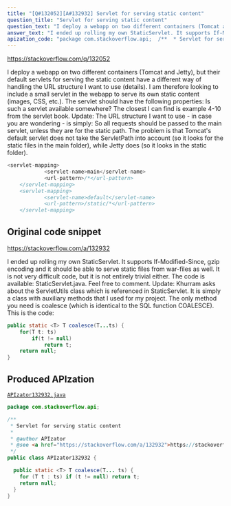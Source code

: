 ```yaml
---
title: "[Q#132052][A#132932] Servlet for serving static content"
question_title: "Servlet for serving static content"
question_text: "I deploy a webapp on two different containers (Tomcat and Jetty), but their default servlets for serving the static content have a different way of handling the URL structure I want to use (details). I am therefore looking to include a small servlet in the webapp to serve its own static content (images, CSS, etc.). The servlet should have the following properties: Is such a servlet available somewhere? The closest I can find is example 4-10 from the servlet book. Update: The URL structure I want to use - in case you are wondering - is simply: So all requests should be passed to the main servlet, unless they are for the static path. The problem is that Tomcat's default servlet does not take the ServletPath into account (so it looks for the static files in the main folder), while Jetty does (so it looks in the static folder)."
answer_text: "I ended up rolling my own StaticServlet. It supports If-Modified-Since, gzip encoding and it should be able to serve static files from war-files as well. It is not very difficult code, but it is not entirely trivial either. The code is available: StaticServlet.java. Feel free to comment. Update: Khurram asks about the ServletUtils class which is referenced in StaticServlet. It is simply a class with auxiliary methods that I used for my project. The only method you need is coalesce (which is identical to the SQL function COALESCE). This is the code:"
apization_code: "package com.stackoverflow.api;  /**  * Servlet for serving static content  *  * @author APIzator  * @see <a href=\"https://stackoverflow.com/a/132932\">https://stackoverflow.com/a/132932</a>  */ public class APIzator132932 {    public static <T> T coalesce(T... ts) {     for (T t : ts) if (t != null) return t;     return null;   } }"
---
```


https://stackoverflow.com/q/132052

I deploy a webapp on two different containers (Tomcat and Jetty), but their default servlets for serving the static content have a different way of handling the URL structure I want to use (details).
I am therefore looking to include a small servlet in the webapp to serve its own static content (images, CSS, etc.). The servlet should have the following properties:
Is such a servlet available somewhere? The closest I can find is example 4-10 from the servlet book.
Update: The URL structure I want to use - in case you are wondering - is simply:
So all requests should be passed to the main servlet, unless they are for the static path. The problem is that Tomcat&#x27;s default servlet does not take the ServletPath into account (so it looks for the static files in the main folder), while Jetty does (so it looks in the static folder).


```java
<servlet-mapping>
            <servlet-name>main</servlet-name>
            <url-pattern>/*</url-pattern>
    </servlet-mapping>
    <servlet-mapping>
            <servlet-name>default</servlet-name>
            <url-pattern>/static/*</url-pattern>
    </servlet-mapping>
```


## Original code snippet

https://stackoverflow.com/a/132932

I ended up rolling my own StaticServlet. It supports If-Modified-Since, gzip encoding and it should be able to serve static files from war-files as well. It is not very difficult code, but it is not entirely trivial either.
The code is available: StaticServlet.java. Feel free to comment.
Update: Khurram asks about the ServletUtils class which is referenced in StaticServlet. It is simply a class with auxiliary methods that I used for my project. The only method you need is coalesce (which is identical to the SQL function COALESCE). This is the code:

```java
public static <T> T coalesce(T...ts) {
    for(T t: ts)
        if(t != null)
            return t;
    return null;
}
```

## Produced APIzation

[`APIzator132932.java`](https://github.com/pasqualesalza/apization-temp-data/raw/master/apizations/java/APIzator132932.java)

```java
package com.stackoverflow.api;

/**
 * Servlet for serving static content
 *
 * @author APIzator
 * @see <a href="https://stackoverflow.com/a/132932">https://stackoverflow.com/a/132932</a>
 */
public class APIzator132932 {

  public static <T> T coalesce(T... ts) {
    for (T t : ts) if (t != null) return t;
    return null;
  }
}

```